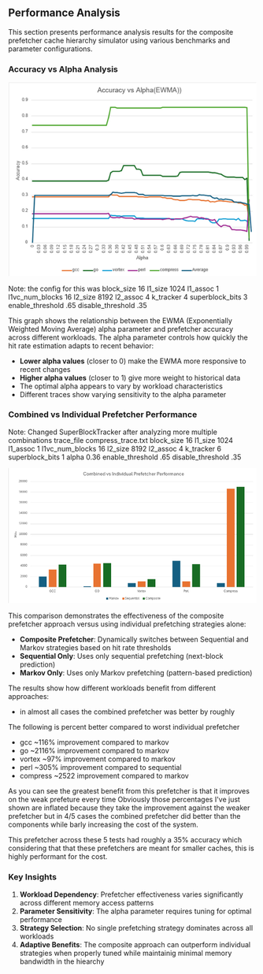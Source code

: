 ## Performance Analysis

This section presents performance analysis results for the composite prefetcher cache hierarchy simulator using various benchmarks and parameter configurations.

### Accuracy vs Alpha Analysis

![Accuracy vs Alpha](../images/Accuracy%20vs%20Alpha.png)


Note: the config for this was 
block_size 16
l1_size 1024
l1_assoc 1
l1vc_num_blocks 16
l2_size 8192
l2_assoc 4
k_tracker 4
superblock_bits 3
enable_threshold .65
disable_threshold .35

This graph shows the relationship between the EWMA (Exponentially Weighted Moving Average) alpha parameter and prefetcher accuracy across different workloads. The alpha parameter controls how quickly the hit rate estimation adapts to recent behavior:

- **Lower alpha values** (closer to 0) make the EWMA more responsive to recent changes
- **Higher alpha values** (closer to 1) give more weight to historical data
- The optimal alpha appears to vary by workload characteristics
- Different traces show varying sensitivity to the alpha parameter

### Combined vs Individual Prefetcher Performance

Note: Changed SuperBlockTracker after analyzing more multiple combinations
trace_file compress_trace.txt
block_size 16
l1_size 1024
l1_assoc 1
l1vc_num_blocks 16
l2_size 8192
l2_assoc 4
k_tracker 6
superblock_bits 1
alpha 0.36
enable_threshold .65
disable_threshold .35

![Combined vs Individual Prefetchers](../images/Combined%20vs%20Individual%20Prefetchers.png)

This comparison demonstrates the effectiveness of the composite prefetcher approach versus using individual prefetching strategies alone:

- **Composite Prefetcher**: Dynamically switches between Sequential and Markov strategies based on hit rate thresholds
- **Sequential Only**: Uses only sequential prefetching (next-block prediction)
- **Markov Only**: Uses only Markov prefetching (pattern-based prediction)

The results show how different workloads benefit from different approaches:
- in almost all cases the combined prefetcher was better by roughly 

The following is percent better compared to worst individual prefetcher

- gcc ~116% improvement compared to markov
- go ~2116% improvement compared to markov
- vortex ~97% improvement compared to markov
- perl ~305% improvement compared to sequential
- compress ~2522 improvement compared to markov

As you can see the greatest benefit from this prefetcher is that it improves on the weak prefeture every time
Obviously those percentages I've just shown are inflated because they take the improvement against the weaker prefetcher but in 4/5 cases the combined prefetcher did better than the components while barly increasing the cost of the system.

This prefetcher across these 5 tests had roughly a 35% accuracy which considering that that these prefetchers are meant for smaller caches, this is highly performant for the cost.

### Key Insights

1. **Workload Dependency**: Prefetcher effectiveness varies significantly across different memory access patterns
2. **Parameter Sensitivity**: The alpha parameter requires tuning for optimal performance
3. **Strategy Selection**: No single prefetching strategy dominates across all workloads
4. **Adaptive Benefits**: The composite approach can outperform individual strategies when properly tuned while maintainig minimal memory bandwidth in the hiearchy